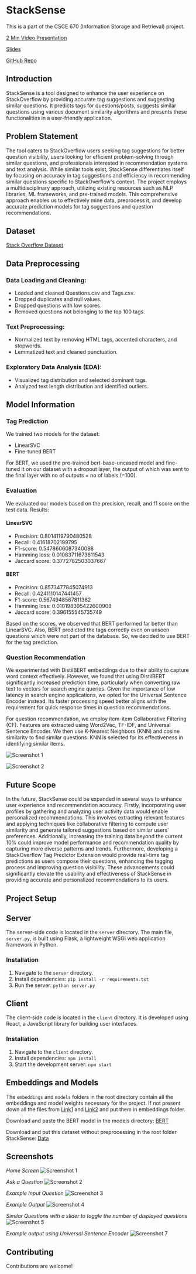 # StackSense

This is a part of the CSCE 670 (Information Storage and Retrieval) project.

[2 Min Video Presentation](https://www.youtube.com/watch?v=moHQKFcGLdY)

[Slides](https://drive.google.com/file/d/1aXUbClkMWZTAJSOCAaURsCB9n_A4AyyS/view?usp=sharing)

[GitHub Repo](https://github.com/yashpatil17/StackSense)

## Introduction

StackSense is a tool designed to enhance the user experience on StackOverflow by providing accurate tag suggestions and suggesting similar questions. It predicts tags for questions/posts, suggests similar questions using various document similarity algorithms and presents these functionalities in a user-friendly application.

## Problem Statement

The tool caters to StackOverflow users seeking tag suggestions for better question visibility, users looking for efficient problem-solving through similar questions, and professionals interested in recommendation systems and text analysis. While similar tools exist, StackSense differentiates itself by focusing on accuracy in tag suggestions and efficiency in recommending similar questions specific to StackOverflow's context. The project employs a multidisciplinary approach, utilizing existing resources such as NLP libraries, ML frameworks, and pre-trained models. This comprehensive approach enables us to effectively mine data, preprocess it, and develop accurate prediction models for tag suggestions and question recommendations.

## Dataset

[Stack Overflow Dataset](https://www.kaggle.com/datasets/stackoverflow/stacksample)

## Data Preprocessing

### Data Loading and Cleaning:

- Loaded and cleaned Questions.csv and Tags.csv.
- Dropped duplicates and null values.
- Dropped questions with low scores.
- Removed questions not belonging to the top 100 tags.

### Text Preprocessing:

- Normalized text by removing HTML tags, accented characters, and stopwords.
- Lemmatized text and cleaned punctuation.

### Exploratory Data Analysis (EDA):

- Visualized tag distribution and selected dominant tags.
- Analyzed text length distribution and identified outliers.

## Model Information

### Tag Prediction

We trained two models for the dataset:

- LinearSVC
- Fine-tuned BERT

For BERT, we used the pre-trained bert-base-uncased model and fine-tuned it on our dataset with a dropout layer, the output of which was sent to the final layer with no of outputs = no of labels (=100).

### Evaluation

We evaluated our models based on the precision, recall, and f1 score on the test data. Results:

#### LinearSVC

- Precision: 0.8014119790480528
- Recall: 0.41618702199795
- F1-score: 0.5478606087340098
- Hamming loss: 0.01083711673611543
- Jaccard score: 0.3772782503037667

#### BERT

- Precision: 0.8573477845074913
- Recall: 0.4241110147441457
- F1-score: 0.5674948567811362
- Hamming loss: 0.010198395422600908
- Jaccard score: 0.396155545735749

Based on the scores, we observed that BERT performed far better than LinearSVC. Also, BERT predicted the tags correctly even on unseen questions which were not part of the database. So, we decided to use BERT for the tag prediction.

### Question Recommendation

We experimented with DistilBERT embeddings due to their ability to capture word context effectively. However, we found that using DistilBERT significantly increased prediction time, particularly when converting raw text to vectors for search engine queries. Given the importance of low latency in search engine applications, we opted for the Universal Sentence Encoder instead. Its faster processing speed better aligns with the requirement for quick response times in question recommendations.

For question recommendation, we employ item-item Collaborative Filtering (CF). Features are extracted using Word2Vec, TF-IDF, and Universal Sentence Encoder. We then use K-Nearest Neighbors (KNN) and cosine similarity to find similar questions. KNN is selected for its effectiveness in identifying similar items.

![Screenshot 1](screenshots/UE.png)

![Screenshot 2](screenshots/CS.png)
## Future Scope

In the future, StackSense could be expanded in several ways to enhance user experience and recommendation accuracy. Firstly, incorporating user profiles by gathering and analyzing user activity data would enable personalized recommendations. This involves extracting relevant features and applying techniques like collaborative filtering to compute user similarity and generate tailored suggestions based on similar users' preferences. Additionally, increasing the training data beyond the current 10% could improve model performance and recommendation quality by capturing more diverse patterns and trends. Furthermore, developing a StackOverflow Tag Predictor Extension would provide real-time tag predictions as users compose their questions, enhancing the tagging process and improving question visibility. These advancements could significantly elevate the usability and effectiveness of StackSense in providing accurate and personalized recommendations to its users.

## Project Setup

## Server

The server-side code is located in the `server` directory. The main file, `server.py`, is built using Flask, a lightweight WSGI web application framework in Python.

### Installation

1. Navigate to the `server` directory.
2. Install dependencies: `pip install -r requirements.txt`
3. Run the server: `python server.py`

## Client

The client-side code is located in the `client` directory. It is developed using React, a JavaScript library for building user interfaces.

### Installation

1. Navigate to the `client` directory.
2. Install dependencies: `npm install`
3. Start the development server: `npm start`

## Embeddings and Models

The `embeddings` and `models` folders in the root directory contain all the embeddings and model weights necessary for the project.
If not present down all the files from [Link1](https://drive.google.com/drive/folders/1DOXw56d8L_riM6O2biOh8RC_MjchbyHs) and [Link2](https://drive.google.com/drive/folders/124W00gZwCj1clAOm5hzRG8czeD6vo1B0) and put them in embeddings folder.

Download and paste the BERT model in the models directory: [BERT](https://drive.google.com/file/d/1Q1EcYjj-_Ea5rGsHzdM3Rq-hyQ_nUPSc/view)

Download and put this dataset without preprocessing in the root folder StackSense: [Data](https://drive.google.com/file/d/1Q0hD6AfSMw_-q7e_2HNvJPQJFy8aVyLI/view?usp=drive_link)

## Screenshots
*Home Screen*
![Screenshot 1](screenshots/1.png)

*Ask a Question*
![Screenshot 2](screenshots/2.png)

*Example Input Question*
![Screenshot 3](screenshots/3.png)

*Example Output*
![Screenshot 4](screenshots/6.png)

*Similar Questions with a slider to toggle the number of displayed questions*
![Screenshot 5](screenshots/4.png)

*Example output using Universal Sentence Encoder*
![Screenshot 7](screenshots/7.png)


## Contributing

Contributions are welcome!

